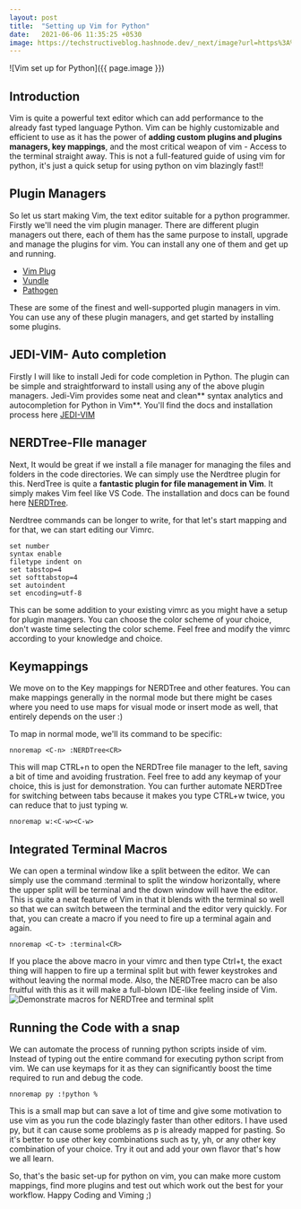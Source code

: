 ```yaml
---
layout: post
title:  "Setting up Vim for Python"
date:   2021-06-06 11:35:25 +0530
image: https://techstructiveblog.hashnode.dev/_next/image?url=https%3A%2F%2Fcdn.hashnode.com%2Fres%2Fhashnode%2Fimage%2Fupload%2Fv1623332093524%2Fdvd_SENBt.png%3Fw%3D1600%26h%3D840%26fit%3Dcrop%26crop%3Dentropy%26auto%3Dcompress%2Cformat%26format%3Dwebp&w=1920&q=75
---
```


![Vim set up for Python]({{ page.image }})
## Introduction
Vim is quite a powerful text editor which can add performance to the already fast typed language Python. Vim can be highly customizable and efficient to use as it has the power of **adding custom plugins and plugins managers, key mappings**, and the most critical weapon of vim - Access to the terminal straight away.
This is not a full-featured guide of using vim for python, it's just a quick setup for using python on vim blazingly fast!!

## Plugin Managers
So let us start making Vim, the text editor suitable for a python programmer. Firstly we'll need the vim plugin manager. There are different plugin managers out there, each of them has the same purpose to install, upgrade and manage the plugins for vim. You can install any one of them and get up and running.

-  [Vim Plug](https://www.vim.org/scripts/script.php?script_id=4828) 
-  [Vundle](https://github.com/VundleVim/Vundle.vim) 
-  [Pathogen](https://github.com/tpope/vim-pathogen) 

These are some of the finest and well-supported plugin managers in vim. You can use any of these plugin managers, and get started by installing some plugins.

## JEDI-VIM- Auto completion 
Firstly I will like to install Jedi for code completion in Python. The plugin can be simple and straightforward to install using any of the above plugin managers. Jedi-Vim provides some neat and clean** syntax analytics and autocompletion for Python in Vim**. You'll find the docs and installation process here  [JEDI-VIM ](https://github.com/davidhalter/jedi-vim) 

## NERDTree-FIle manager
Next, It would be great if we install a file manager for managing the files and folders in the code directories. We can simply use the Nerdtree plugin for this. NerdTree is quite a **fantastic plugin for file management in Vim**. It simply makes Vim feel like VS Code. The installation and docs can be found here  [NERDTree](https://github.com/preservim/nerdtree).

Nerdtree commands can be longer to write, for that let's start mapping and for that, we can start editing our Vimrc. 

```
set number
syntax enable
filetype indent on
set tabstop=4
set softtabstop=4
set autoindent 
set encoding=utf-8
``` 
This can be some addition to your existing vimrc as you might have a setup for plugin managers. You can choose the color scheme of your choice, don't waste time selecting the color scheme. Feel free and modify the vimrc according to your knowledge and choice. 

## Keymappings
We move on to the Key mappings for NERDTree and other features. You can make mappings generally in the normal mode but there might be cases where you need to use maps for visual mode or insert mode as well, that entirely depends on the user :)

To map in normal mode, we'll its command to be specific:


```
nnoremap <C-n> :NERDTree<CR>
``` 

This will map CTRL+n to open the NERDTree file manager to the left, saving a bit of time and avoiding frustration. Feel free to add any keymap of your choice, this is just for demonstration. 
You can further automate NERDTree for switching between tabs because it makes you type CTRL+w twice, you can reduce that to just typing w.

```
nnoremap w:<C-w><C-w>
``` 

## Integrated Terminal Macros
We can open a terminal window like a split between the editor. We can simply use the command :terminal to split the window horizontally, where the upper split will be terminal and the down window will have the editor. This is quite a neat feature of Vim in that it blends with the terminal so well so that we can switch between the terminal and the editor very quickly. For that, you can create a macro if you need to fire up a terminal again and again.
```
nnoremap <C-t> :terminal<CR>
```
If you place the above macro in your vimrc and then type Ctrl+t, the exact thing will happen to fire up a terminal split but with fewer keystrokes and without leaving the normal mode. 
Also, the NERDTree macro can be also fruitful with this as it will make a full-blown IDE-like feeling inside of Vim.
![Demonstrate macros for NERDTree and terminal split](https://s6.gifyu.com/images/screenrecording.gif)

## Running the Code with a snap

We can automate the process of running python scripts inside of vim. Instead of typing out the entire command for executing python script from vim. We can use keymaps for it as they can significantly boost the time required to run and debug the code. 


```
nnoremap py :!python %
``` 

This is a small map but can save a lot of time and give some motivation to use vim as you run the code blazingly faster than other editors. I have used py, but it can cause some problems as p is already mapped for pasting. So it's better to use other key combinations such as ty, yh, or any other key combination of your choice. Try it out and add your own flavor that's how we all learn.

So, that's the basic set-up for python on vim, you can make more custom mappings, find more plugins and test out which work out the best for your workflow. Happy Coding and Viming ;) 
